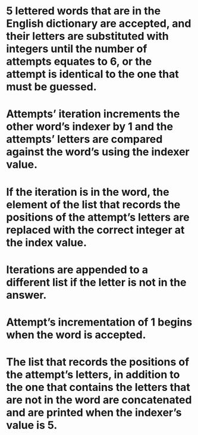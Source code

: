 # 5 lettered words that are in the English dictionary are accepted, and their letters are substituted with integers until the number of attempts equates to 6, or the attempt is identical to the one that must be guessed. 
# Attempts’ iteration increments the other word’s indexer by 1 and the attempts’ letters are compared against the word’s using the indexer value.
# If the iteration is in the word, the element of the list that records the positions of the attempt’s letters are replaced with the correct integer at the index value.
# Iterations are appended to a different list if the letter is not in the answer.
# Attempt’s incrementation of 1 begins when the word is accepted. 
# The list that records the positions of the attempt’s letters, in addition to the one that contains the letters that are not in the word are concatenated and are printed when the indexer’s value is 5.
